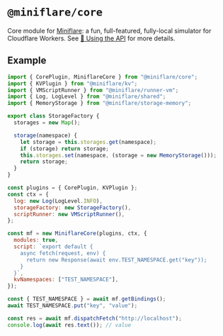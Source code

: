 # `@miniflare/core`

Core module for [Miniflare](https://github.com/cloudflare/miniflare): a fun,
full-featured, fully-local simulator for Cloudflare Workers. See
[🧰 Using the API](https://miniflare.dev/get-started/api) for more details.

## Example

```js
import { CorePlugin, MiniflareCore } from "@miniflare/core";
import { KVPlugin } from "@miniflare/kv";
import { VMScriptRunner } from "@miniflare/runner-vm";
import { Log, LogLevel } from "@miniflare/shared";
import { MemoryStorage } from "@miniflare/storage-memory";

export class StorageFactory {
  storages = new Map();

  storage(namespace) {
    let storage = this.storages.get(namespace);
    if (storage) return storage;
    this.storages.set(namespace, (storage = new MemoryStorage()));
    return storage;
  }
}

const plugins = { CorePlugin, KVPlugin };
const ctx = {
  log: new Log(LogLevel.INFO),
  storageFactory: new StorageFactory(),
  scriptRunner: new VMScriptRunner(),
};

const mf = new MiniflareCore(plugins, ctx, {
  modules: true,
  script: `export default {
    async fetch(request, env) {
      return new Response(await env.TEST_NAMESPACE.get("key"));
    }
  }`,
  kvNamespaces: ["TEST_NAMESPACE"],
});

const { TEST_NAMESPACE } = await mf.getBindings();
await TEST_NAMESPACE.put("key", "value");

const res = await mf.dispatchFetch("http://localhost");
console.log(await res.text()); // value
```
